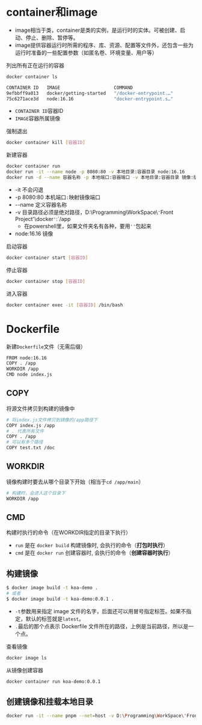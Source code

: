# container和image

- image相当于类，container是类的实例，是运行时的实体。可被创建、启动、停止、删除、暂停等。
- image提供容器运行时所需的程序、库、资源、配置等文件外，还包含一些为运行时准备的一些配置参数（如匿名卷、环境变量、用户等）



列出所有正在运行的容器

```sh
docker container ls
```

```sh
CONTAINER ID   IMAGE                    COMMAND
9efbbff9a013   docker/getting-started   "/docker-entrypoint.…"
75c6271ace3d   node:16.16               "docker-entrypoint.s…"
```

- `CONTAINER ID`容器ID
- `IMAGE`容器所属镜像

强制退出

```sh
docker container kill [容器ID]
```

新建容器

```sh
docker container run
docker run -it --name node -p 8080:80 -v 本地目录:容器目录 node:16.16
docker run -d --name 容器名称 -p 本地端口:容器端口 -v 本地目录:容器目录 镜像:版本号
```

- -it 不会闪退
- -p 8080:80 本机端口`:`映射镜像端口
- --name 定义容器名称
- -v 目录路径必须是绝对路径，D:\Programming\WorkSpace\\`'`Front Project'\docker`'`:`/app
  - 在powershell里，如果文件夹名有各种，要用`''`包起来
- node:16.16 镜像

启动容器

```sh
docker container start [容器ID]
```

停止容器

```sh
docker container stop [容器ID]
```

进入容器

```sh
docker container exec -it [容器ID] /bin/bash
```



# Dockerfile

新建`Dockerfile`文件（无需后缀）

```sh
FROM node:16.16
COPY . /app
WORKDIR /app
CMD node index.js
```

## COPY

将源文件拷贝到构建的镜像中

```sh
# 将index.js文件拷贝到镜像的/app路径下
COPY index.js /app 
# . 代表所有文件
COPY . /app
# 可以有多个路径
COPY test.txt /doc
```

## WORKDIR

镜像构建时要去从哪个目录下开始（相当于`cd /app/main`）

```sh
# 构建时，会进入这个目录下
WORKDIR /app
```

## CMD

构建时执行的命令（在WORKDIR指定的目录下执行）

- `run` 是在 `docker build` 构建镜像时, 会执行的命令（**打包时执行**）
- `cmd` 是在 `docker run` 创建容器时, 会执行的命令（**创建容器时执行**）

## 构建镜像

```sh
$ docker image build -t koa-demo .
# 或者
$ docker image build -t koa-demo:0.0.1 .
```

- `-t`参数用来指定 image 文件的名字，后面还可以用冒号指定标签。如果不指定，默认的标签就是`latest`。
- `.`最后的那个点表示 Dockerfile 文件所在的路径，上例是当前路径，所以是一个点。

查看镜像

```sh
docker image ls
```

从镜像创建容器

```sh
docker container run koa-demo:0.0.1
```



## 创建镜像和挂载本地目录

```sh
docker run -it --name pnpm --net=host -v D:\Programming\WorkSpace\'Front Project'\docker:/app node:16.17.0
```
